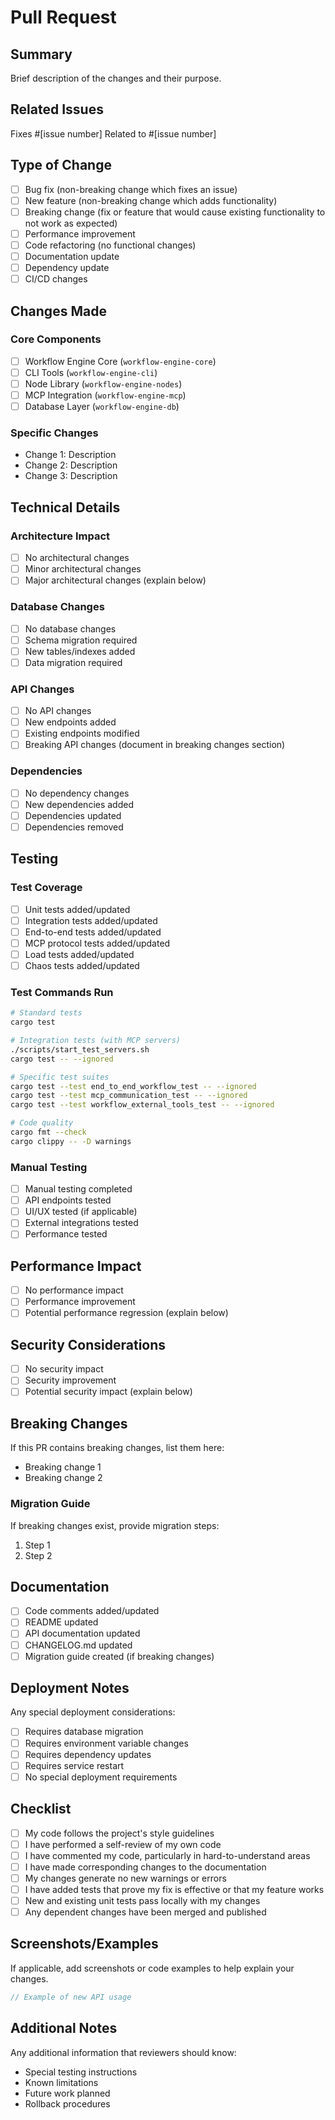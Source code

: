 # Pull Request

## Summary
Brief description of the changes and their purpose.

## Related Issues
Fixes #[issue number]
Related to #[issue number]

## Type of Change
- [ ] Bug fix (non-breaking change which fixes an issue)
- [ ] New feature (non-breaking change which adds functionality)
- [ ] Breaking change (fix or feature that would cause existing functionality to not work as expected)
- [ ] Performance improvement
- [ ] Code refactoring (no functional changes)
- [ ] Documentation update
- [ ] Dependency update
- [ ] CI/CD changes

## Changes Made

### Core Components
- [ ] Workflow Engine Core (`workflow-engine-core`)
- [ ] CLI Tools (`workflow-engine-cli`)
- [ ] Node Library (`workflow-engine-nodes`)
- [ ] MCP Integration (`workflow-engine-mcp`)
- [ ] Database Layer (`workflow-engine-db`)

### Specific Changes
- Change 1: Description
- Change 2: Description
- Change 3: Description

## Technical Details

### Architecture Impact
- [ ] No architectural changes
- [ ] Minor architectural changes
- [ ] Major architectural changes (explain below)

### Database Changes
- [ ] No database changes
- [ ] Schema migration required
- [ ] New tables/indexes added
- [ ] Data migration required

### API Changes
- [ ] No API changes
- [ ] New endpoints added
- [ ] Existing endpoints modified
- [ ] Breaking API changes (document in breaking changes section)

### Dependencies
- [ ] No dependency changes
- [ ] New dependencies added
- [ ] Dependencies updated
- [ ] Dependencies removed

## Testing

### Test Coverage
- [ ] Unit tests added/updated
- [ ] Integration tests added/updated
- [ ] End-to-end tests added/updated
- [ ] MCP protocol tests added/updated
- [ ] Load tests added/updated
- [ ] Chaos tests added/updated

### Test Commands Run
```bash
# Standard tests
cargo test

# Integration tests (with MCP servers)
./scripts/start_test_servers.sh
cargo test -- --ignored

# Specific test suites
cargo test --test end_to_end_workflow_test -- --ignored
cargo test --test mcp_communication_test -- --ignored
cargo test --test workflow_external_tools_test -- --ignored

# Code quality
cargo fmt --check
cargo clippy -- -D warnings
```

### Manual Testing
- [ ] Manual testing completed
- [ ] API endpoints tested
- [ ] UI/UX tested (if applicable)
- [ ] External integrations tested
- [ ] Performance tested

## Performance Impact
- [ ] No performance impact
- [ ] Performance improvement
- [ ] Potential performance regression (explain below)

## Security Considerations
- [ ] No security impact
- [ ] Security improvement
- [ ] Potential security impact (explain below)

## Breaking Changes
If this PR contains breaking changes, list them here:
- Breaking change 1
- Breaking change 2

### Migration Guide
If breaking changes exist, provide migration steps:
1. Step 1
2. Step 2

## Documentation
- [ ] Code comments added/updated
- [ ] README updated
- [ ] API documentation updated
- [ ] CHANGELOG.md updated
- [ ] Migration guide created (if breaking changes)

## Deployment Notes
Any special deployment considerations:
- [ ] Requires database migration
- [ ] Requires environment variable changes
- [ ] Requires dependency updates
- [ ] Requires service restart
- [ ] No special deployment requirements

## Checklist
- [ ] My code follows the project's style guidelines
- [ ] I have performed a self-review of my own code
- [ ] I have commented my code, particularly in hard-to-understand areas
- [ ] I have made corresponding changes to the documentation
- [ ] My changes generate no new warnings or errors
- [ ] I have added tests that prove my fix is effective or that my feature works
- [ ] New and existing unit tests pass locally with my changes
- [ ] Any dependent changes have been merged and published

## Screenshots/Examples
If applicable, add screenshots or code examples to help explain your changes.

```rust
// Example of new API usage
```

## Additional Notes
Any additional information that reviewers should know:
- Special testing instructions
- Known limitations
- Future work planned
- Rollback procedures
